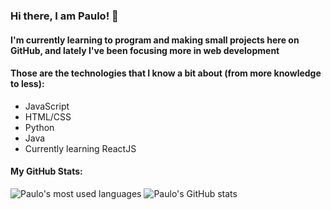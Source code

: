 ### Hi there, I am Paulo! 👋
#### I'm currently learning to program and making small projects here on GitHub, and lately I've been focusing more in web development
#### Those are the technologies that I know a bit about (from more knowledge to less): 
- JavaScript
- HTML/CSS
- Python
- Java
- Currently learning ReactJS

#### My GitHub Stats:
![Paulo's most used languages](https://github-readme-stats.vercel.app/api/top-langs/?username=paulobacelar&theme=tokyonight)
![Paulo's GitHub stats](https://github-readme-stats.vercel.app/api?username=PauloBacelar&show_icons=true&theme=tokyonight)
